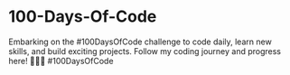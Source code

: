 # 100-Days-Of-Code
Embarking on the #100DaysOfCode challenge to code daily, learn new skills, and build exciting projects. Follow my coding journey and progress here! 🚀👩‍💻 #100DaysOfCode
